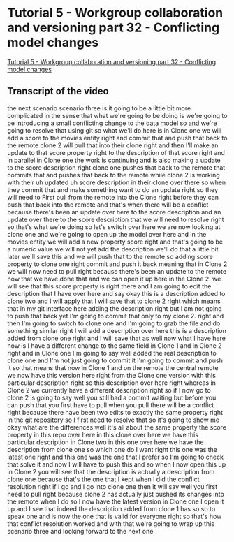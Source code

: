 
# Tutorial 5 - Workgroup collaboration and versioning part 32 - Conflicting model changes

[Tutorial 5 - Workgroup collaboration and versioning part 32 - Conflicting model changes](https://community.hackolade.com/slides/slide/workgroup-scenario-3-conflicting-model-changes-37?fullscreen=1)

## Transcript of the video

the next scenario scenario three is it going to be a little bit more complicated in the sense that what we're going to be doing is we're going to be introducing a small conflicting change to the data model so and we're going to resolve that using git so what we'll do here is in Clone one we will add a score to the movies entity right and commit that and push that back to the remote clone 2 will pull that into their clone right and then I'll make an update to that score property right to the description of that score right and in parallel in Clone one the work is continuing and is also making a update to the score description right clone one pushes that back to the remote that commits that and pushes that back to the remote while clone 2 is working with their uh updated uh score description in their clone over there so when they commit that and make something want to do an update right so they will need to First pull from the remote into the Clone right before they can push that back into the remote and that's when there will be a conflict because there's been an update over here to the score description and an update over there to the score description that we will need to resolve right so that's what we're doing so let's switch over here we are now looking at clone one and we're going to open up the model over here and in the movies entity we will add a new property score right and that's going to be a numeric value we will not yet add the description we'll do that a little bit later we'll save this and we will push that to the remote so adding score property to clone one right commit and push it back meaning that in Clone 2 we will now need to pull right because there's been an update to the remote now that we have done that and we can open it up here in the Clone 2. we will see that this score property is right there and I am going to edit the description that I have over here and say okay this is a description added to clone two and I will apply that I will save that to clone 2 right which means that in my git interface here adding the description right but I am not going to push that back yet I'm going to commit that only to my clone 2. right and then I'm going to switch to clone one and I'm going to grab the file and do something similar right I will add a description over here this is a description added from clone one right and I will save that as well now what I have here now is I have a different change to the same field in Clone 1 and in Clone 2 right and in Clone one I'm going to say well added the real description to clone one and I'm not just going to commit it I'm going to commit and push it so that means that now in Clone 1 and on the remote the central remote we now have this version here right from the Clone one version with this particular description right so this description over here right whereas in Clone 2 we currently have a different description right so if I now go to clone 2 is going to say well you still had a commit waiting but before you can push that you first have to pull when you pull there will be a conflict right because there have been two edits to exactly the same property right in the git repository so I first need to resolve that so it's going to show me okay what are the differences well it's all about the same property the score property in this repo over here in this clone over here we have this particular description in Clone two in this one over here we have the description from clone one so which one do I want right this one was the latest one right and this one was the one that I prefer so I'm going to check that solve it and now I will have to push this and so when I now open this up in Clone 2 you will see that the description is actually a description from clone one because that's the one that I kept when I did the conflict resolution right if I go and I go into clone one then it will say well you first need to pull right because clone 2 has actually just pushed its changes into the remote when I do so I now have the latest version in Clone one I open it up and I see that indeed the description added from clone 1 has so so to speak one and is now the one that is valid for everyone right so that's how that conflict resolution worked and with that we're going to wrap up this scenario three and looking forward to the next one